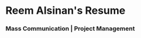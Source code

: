 <h1>Reem Alsinan's Resume</h1>
<h3>Mass Communication | Project Management </h3>
<git add REEM-ALSINAN_Resume_MassCom.pdf>

